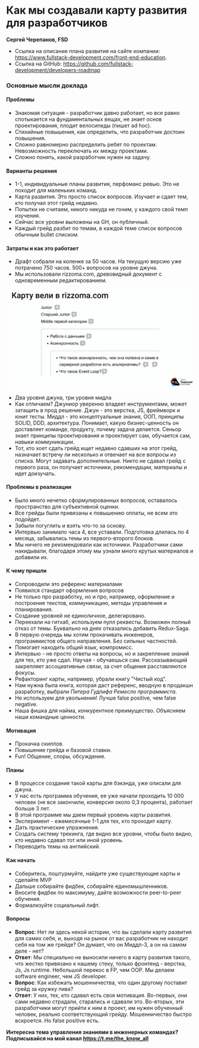 # Как мы создавали карту развития для разработчиков 
 
**Сергей Черепанов, FSD** 

* Ссылка на описание плана развития на сайте компании: https://www.fullstack-development.com/front-end-education. 
* Ссылка на GitHub: https://github.com/fullstack-development/developers-roadmap 

### Основные мысли доклада

#### Проблемы

* Знакомая ситуация - разработчик давно работает, но все равно спотыкается на фундаментальных вещах, не знает основ проектирования, плодит велосипеды (пишет ad hoc). 
* Стихийные повышения, как определить, что разработчик достоин повышения. 
* Сложно равномерно распределить ребят по проектам. Невозможность переключать их между проектами. 
* Сложно понять, какой разработчик нужен на задачу. 

#### Варианты решения

* 1-1, индивидуальные планы развития, перфоманс ревью. Это не походит для маленьких команд. 
* Карта развития. Это просто список вопросов. Изучает и сдает тем, кто получал этот грейд недавно. 
* Попытки не считаем, никого никуда не гоним, у каждого свой темп изучения. 
* Сейчас все уровни выложены на GH, он публичный. 
* Каждый грейд разбит по темам, в каждой теме список вопросов обычным bullet списком. 
  
#### Затраты и как это работает

* Драфт собрали на коленке за 50 часов. На текущую версию уже потрачено 750 часов. 500+ вопросов на уровне джуна. 
* Мы использовали rizzoma.com, древовидный документ с одновременным редактированием. 

![слайд](.static/tl-1.png)

* Два уровня джуна, три уровня мидла
* Как отличаем? Джуниор уверенно владеет инструментами, может затащить в прод решение. Джун - это верстка, JS, фреймворк и юнит тесты. Миддл - это концептуальные знания, ООП, принципы SOLID, DDD, архитектура. Понимает, какую бизнес-ценность он доставляет команде, продукту, почему задача делается. Сеньор знает принципы проектирования и проектирует сам, обучается сам, навыки коммуникации. 
* Тот, кто хоет сдать грейд ищет недавно сдавших на этот грейд, назначает встречу ли несколько и отвечает на все вопросы из списка. Могут задавать дополнительные. Никто не сдавал грейд с первого раза, он получает источники, рекомендации, материалы и идет доизучать. 

#### Проблемы в реализации

* Было много нечетко сформулированных вопросов, оставалось пространство для субъективной оценки.
* Все грейды были привязаны к повышению оплаты, не всем это подойдет. 
* Забыли погуглить и взять что-то за основу. 
* Интервью занимало часа 4, все уставали. Подготовка длилась по 4 месяца, забывались темы из первого-второго блоков. 
* Мы ничего не рекомендовали как источники. Разработчики сами накидывали, благодаря этому мы узнали много крутых материалов и добавили их. 

####  К чему пришли

* Сопроводили это референс материалами
* Появился стандарт оформления вопросов
* Не только про разработку, но и про, например, оформление и построение текстов, коммуникацию, методы управления и планирования. 
* Создание уровней не единоличное, делегировано. 
* Переехали на гитхаб, используем пулл реквесты. Возможен полный отказ от темы. Буквально на днях отказались добавить Redux-Saga.
* В первую очередь мы хотим прокачивать инженеров, программистов общего направления. Без сильных частностей.
* Помогает находить общий язык, компромисс. 
* Интервью - не просто ответы на вопросы, но и закрепление знаний для тех, кто уже сдал. Научая - обучаешься сам. Рассказывающий закрепляет ассоциативные связи, за счет общения расставляются фокусы.
* Рефакторинг карты, например, убрали книгу "Чистый код". 
* Нам нужна была книга, которая даст референс, вводную в продакшн разработку, выбрали *Питера Гудлифа Ремесло программиста*. 
* Не используем для увольнения! Лучше false positive, чем false negative.
* Наша фишка для найма, конкурентное преимущество. Объясняем наши командные ценности. 

#### Мотивация

* Прокачка скиллов. 
* Повышение грейда и базовой ставки. 
* Fun! Общение, споры, обсуждение. 

#### Планы

* В процессе создания такой карты для бэкэнда, уже описали для джуна.
* У нас есть программа обучения, ее уже начали проходить 10 000 человек (не все закончили, конверсия около 0,3 процента), работает больше 3 лет. 
* В этой программе мы даем первый уровень карты развития. 
* Эксперимент - ежемесячные 1-1 для тех, кто проходит карту. 
* Дать практические упражнения. 
* Создать систему трекинга, где видно все уровни, чтобы было видно, кто недавно сдавал тот или иной уровень. 
* Переводить темы на английский. 

#### Как начать

* Соберитесь, поштурмуйте, найдите уже существующие карты и сделайте MVP
* Дальше собирайте фидбек, собирайте единомышленников. 
* Вносите фидбек по максимуму, дайте возможности peer-to-peer обучения. 
* Формализуйте социальный лифт. 

#### Вопросы

* **Вопрос**: Нет ли здесь некой истории, что вы сделали карту развития для самих себя, и, выходя на рынок от вас разработчик не находит себя на том же грейде? Он думает, что он Миддл-3, а он на самом деле  - нет? 
* **Ответ**: Мы специально не выносили ничего в карту развития такого, что жестко привязано к нашему стеку, только фронтенд - верстка, Js, Js runtime. Небольшой перекос в FP, чем OOP. Мы делаем software engineer, чем JS developer. 
* **Вопрос**: Как избежать мошенничества, что один другому поставит грейд за кружку пива? 
* **Ответ**: У них, тех, кто сдавал есть своя мотивация. Во-первых, они сами недавно страдали, старались и сдавали это. Во-вторых, эти разработчики могут прийти к ним в проект, им нужен обученный человек, реально соответствующий грейду. Мошенничество быстро вскроется. Но false positive есть. 

**Интересна тема управления знаниями в инженерных командах? Подписывайся на мой канал https://t.me/the_know_all**
